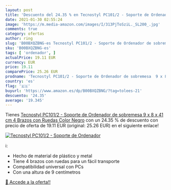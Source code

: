 ```yaml
---
layout: post
title: 'Descuento del 24.35 % en Tecnostyl PC101/2 - Soporte de Ordenador'
date: 2021-01-30 02:55:24
image: 'https://m.media-amazon.com/images/I/313PjToSziL._SL200_.jpg'
comments: true
category: ofertas
author: ring
slug: 'B00BXQZBNG-es Tecnostyl PC101/2 - Soporte de Ordenador de sobremesa 9 x...'
sku: 'B00BXQZBNG-es'
tags: [ 'ordenador', ]
actualPrice: 19.11 EUR
currency: EUR
price: 19.11
comparePrice: 25.26 EUR
prodname: 'Tecnostyl PC101/2 - Soporte de Ordenador de sobremesa  9 x 8 x 41 cm  4 Brazos con Ruedas   Color Negro'
country: 'es'
flag: '🇪🇸'
buyurl: 'https://www.amazon.es/dp/B00BXQZBNG/?tag=tolees-21'
descuento: '24.35'
average: '19.345'
---
```


Tienes [Tecnostyl PC101/2 - Soporte de Ordenador de sobremesa  9 x 8 x 41 cm  4 Brazos con Ruedas   Color Negro](https://www.amazon.es/dp/B00BXQZBNG/?tag=tolees-21) con un 24.35 % de descuento con precio de oferta de 19.11 EUR (original: 25.26 EUR) en el siguiente enlace!

[![Tecnostyl PC101/2 - Soporte de Ordenador](https://m.media-amazon.com/images/I/313PjToSziL._SL200_.jpg)](https://www.amazon.es/dp/B00BXQZBNG/?tag=tolees-21)

ℹ️:

- Hecho de material de plástico y metal
- Tiene 4 brazos con ruedas para un fácil transporte
- Compatibilidad universal con PCs
- Con una altura de 9 centímetros

[🛒 Accede a la oferta!!](https://www.amazon.es/dp/B00BXQZBNG/?tag=tolees-21)
